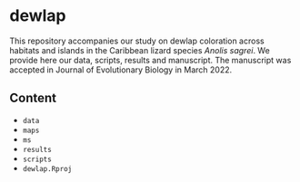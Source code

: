 # dewlap

This repository accompanies our study on dewlap coloration across habitats and islands in the Caribbean lizard species *Anolis sagrei*. We provide here our data, scripts, results and manuscript. The manuscript was accepted in Journal of Evolutionary Biology in March 2022.

## Content

* `data`
* `maps`
* `ms`
* `results`
* `scripts`
* `dewlap.Rproj`
